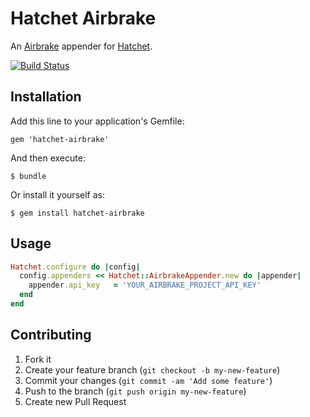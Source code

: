# Hatchet Airbrake

An [Airbrake](http://airbrake.io) appender for [Hatchet](http://gshutler.github.com/hatchet/).

[![Build Status](https://secure.travis-ci.org/adambird/hatchet-airbrake.png?branch=master)](http://travis-ci.org/adambird/hatchet-airbake)

## Installation

Add this line to your application's Gemfile:

    gem 'hatchet-airbrake'

And then execute:

    $ bundle

Or install it yourself as:

    $ gem install hatchet-airbrake

## Usage

```ruby
Hatchet.configure do |config|
  config.appenders << Hatchet::AirbrakeAppender.new do |appender|
    appender.api_key   = 'YOUR_AIRBRAKE_PROJECT_API_KEY'
  end
end
```

## Contributing

1. Fork it
2. Create your feature branch (`git checkout -b my-new-feature`)
3. Commit your changes (`git commit -am 'Add some feature'`)
4. Push to the branch (`git push origin my-new-feature`)
5. Create new Pull Request